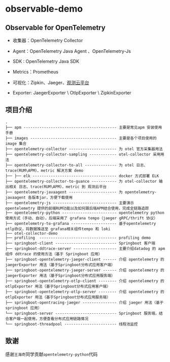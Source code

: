 # observable-demo

## Observable for OpenTelemetry

- 收集器：OpenTelemetry Collector

- Agent：OpenTelemetry Java Agent 、OpenTelemetry-Js

- SDK : OpenTelemetry Java SDK

- Metrics：Prometheus

- 可视化：Zipkin、Jaeger、[观测云平台](https://www.guance.com/)

- Exporter: JaegerExporter \ OtlpExporter \ ZipkinExporter

## 项目介绍
```shell
.
├── apm ----------------------------------------- 主要是常见apm 安装使用手册
├── images -------------------------------------- 主要是各个项目使用的image 集合
├── opentelemetry-collector --------------------- 为 otel 官方采集器用法
├── opentelemetry-collector-sampling ------------ otel-collector 采用用法
├── opentelemetry-collector-to-all -------------- 为 otel 日志、trace(RUM\APM)、metric 解决方案 demo
├── ├── elk ------------------------------------- docker 方式部署 ELK 
├── opentelemetry-collector-to-guance ----------- 为 otel-collector 输出相关 日志、trace(RUM\APM)、metric 到 观测云平台
├── opentelemetry-javaagent --------------------- 为 opentelemetry-javaagent 各版本jar，方便下载使用
├── opentelemetry-js ---------------------------- 主要演示 opentelemetry 提供的前端RUM功能以及如何跟后端APM结合使用，完成全链路追踪
├── opentelemetry-python ------------------------ opentelemetry python 使用方式（手动、自动），后端采用了 grafana tempo（jaeger gRPC/thrift 协议）
├── opentelemetry-to-grafana -------------------- 基于opentelemetry otlp协议，将数据推送至 grafana相关组件tempo 和 loki
├── otel-collector-demo 
├── profiling  ---------------------------------- profiling demo  
├── springboot-client --------------------------- Springboot 客户端
├── springboot-ddtrace-server ------------------- 主要介绍datadog 的 apm 组件 ddtrace 的使用方法（基于 Springboot 应用）
├── springboot-opentelemetry-jaeger-client ------ 介绍 opentelemetry 的 jaegerExporter 用法（基于Springboot分布式应用客户端）
├── springboot-opentelemetry-jaeger-server ------ 介绍 opentelemetry 的 jaegerExporter 用法（基于Springboot分布式应用服务端）
├── springboot-opentelemetry-otlp-client -------- 介绍 opentelemetry 的 otlpExporter 用法（基于Springboot分布式应用客户端）
├── springboot-opentelemetry-otlp-server -------- 介绍 opentelemetry 的 otlpExporter 用法（基于Springboot分布式应用服务端）
├── springboot-opentracing-jaeger --------------- 介绍 jaeger 用法（基于springboot 应用）
└── springboot-server --------------------------- Springboot 服务端，结合客户端一起使用，方便查看分布式应用链路情况
└── springboot-threadpool ----------------------- 线程池监控
```

## 致谢

感谢`王海奇`同学贡献`opentelemetry-python`代码
